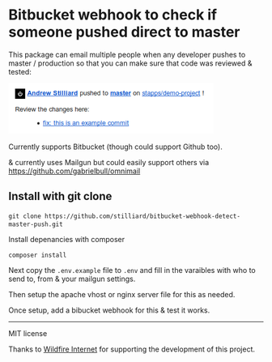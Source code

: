 
# Bitbucket webhook to check if someone pushed direct to master

This package can email multiple people when any developer pushes to master / production so that you can make sure that code was reviewed & tested:

![](./demo.png)

Currently supports Bitbucket (though could support Github too).

& currently uses Mailgun but could easily support others via https://github.com/gabrielbull/omnimail

## Install with git clone

```
git clone https://github.com/stilliard/bitbucket-webhook-detect-master-push.git
```

Install depenancies with composer
```
composer install
```

Next copy the `.env.example` file to `.env` and fill in the varaibles with who to send to, from & your mailgun settings.

Then setup the apache vhost or nginx server file for this as needed.

Once setup, add a bibucket webhook for this & test it works.

-----

MIT license

Thanks to [Wildfire Internet](https://www.wildfireinternet.co.uk/) for supporting the development of this project.
